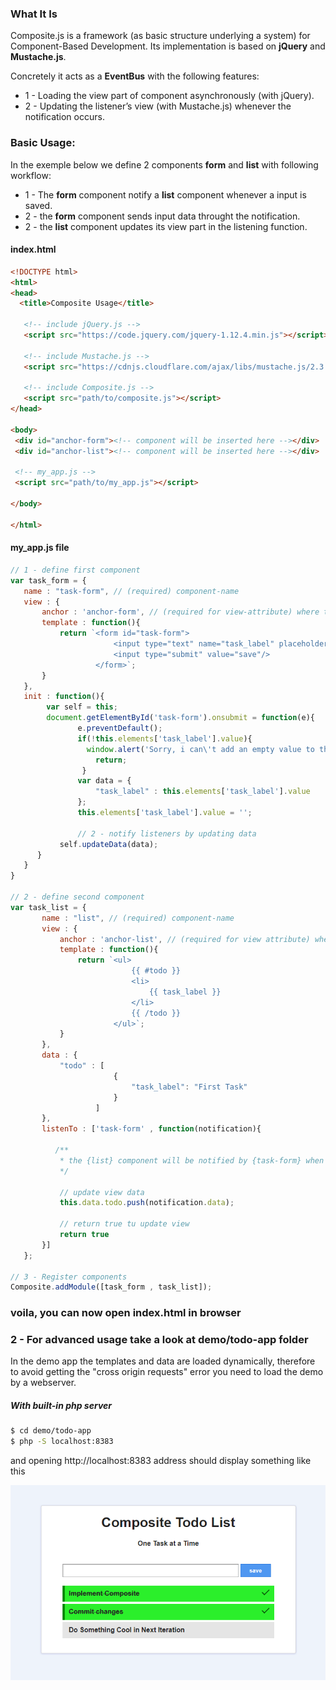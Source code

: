### What It Is
Composite.js is a framework (as basic structure underlying a system) for Component-Based Development. 
Its implementation is based on **jQuery** and **Mustache.js**.

Concretely it acts as a **EventBus** with the following features:
* 1 - Loading the view part of component asynchronously (with jQuery).
* 2 - Updating the listener’s view (with Mustache.js) whenever the notification occurs.

 
 ### Basic Usage:
 In the exemple below we define 2 components **form** and **list** with following workflow:
 * 1 - The **form** component notify a **list** component whenever a input is saved.
 * 2 - the **form** component sends input data throught the notification.
 * 2 - the **list** component updates its view part in the listening function.
 
 #### index.html
 ```html
 <!DOCTYPE html>
<html>
<head>
   <title>Composite Usage</title>
 
    <!-- include jQuery.js -->
    <script src="https://code.jquery.com/jquery-1.12.4.min.js"></script>
    
    <!-- include Mustache.js -->
    <script src="https://cdnjs.cloudflare.com/ajax/libs/mustache.js/2.3.0/mustache.js"></script>
                    
    <!-- include Composite.js -->
    <script src="path/to/composite.js"></script>        
 </head>
 
 <body>
  <div id="anchor-form"><!-- component will be inserted here --></div>            
  <div id="anchor-list"><!-- component will be inserted here --></div>
  
  <!-- my_app.js -->
  <script src="path/to/my_app.js"></script>
 
 </body>
 
 </html>
 
```
 
 #### my_app.js file
 
 ```js
 // 1 - define first component
 var task_form = {
    name : "task-form", // (required) component-name
    view : {
        anchor : 'anchor-form', // (required for view-attribute) where to append the component in index.html
        template : function(){
            return `<form id="task-form">
                        <input type="text" name="task_label" placeholder="your task here"/>
                        <input type="submit" value="save"/>
                    </form>`;
        }
    },
    init : function(){    
         var self = this;
         document.getElementById('task-form').onsubmit = function(e){
                e.preventDefault();
                if(!this.elements['task_label'].value){
                  window.alert('Sorry, i can\'t add an empty value to the list');
                    return;
                 }
                var data = {
                    "task_label" : this.elements['task_label'].value
                };
                this.elements['task_label'].value = '';
                
                // 2 - notify listeners by updating data
            self.updateData(data);
       }
    }
}
    
// 2 - define second component 
 var task_list = {
        name : "list", // (required) component-name
        view : {            
            anchor : 'anchor-list', // (required for view attribute) where to append the component in index.html
            template : function(){
                return `<ul>
                            {{ #todo }}
                            <li>
                                {{ task_label }}
                            </li>
                            {{ /todo }}
                        </ul>`;
            }
        },
        data : {
            "todo" : [
                        {
                            "task_label": "First Task"
                        }
                    ]
        },
        listenTo : ['task-form' , function(notification){

           /**
            * the {list} component will be notified by {task-form} when the form is submitted
            */

            // update view data
            this.data.todo.push(notification.data);
            
            // return true tu update view
            return true
        }]
    };
    
// 3 - Register components
 Composite.addModule([task_form , task_list]);
 
 ```
 ### voila, you can now open index.html in browser
 
 
 ### 2 - For advanced usage take a look at **demo/todo-app** folder

 In the demo app the templates and data are loaded dynamically, therefore to avoid getting the "cross origin requests" error you need to load the demo by a webserver.

##### With built-in php server
```bash
$ cd demo/todo-app
$ php -S localhost:8383
```
and opening http://localhost:8383 address should display something like this

![Todo Demo](/demo/todo-app/demo.png?raw=true "Todo List")
